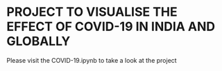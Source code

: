 # PROJECT TO VISUALISE THE EFFECT OF COVID-19 IN INDIA AND GLOBALLY
Please visit the COVID-19.ipynb to take a look at the project
